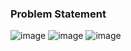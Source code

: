 ### Problem Statement

![image](https://user-images.githubusercontent.com/36649115/39556650-9e87cf0a-4e36-11e8-883b-547b9db865c6.png)
![image](https://user-images.githubusercontent.com/36649115/39556664-c153eeba-4e36-11e8-83a4-d607691dffe0.png)
![image](https://user-images.githubusercontent.com/36649115/39556672-d0f78b88-4e36-11e8-9587-8be078db3e83.png)
